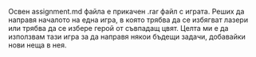 Освен assignment.md файла е прикачен .rar файл с играта. Реших да направя началото на една игра, в която трябва да се избягват лазери или трябва да се избере герой от съвпадащ цвят. Целта ми е да използвам тази игра за да направя някои бъдещи задачи, добавайки нови неща в нея.
